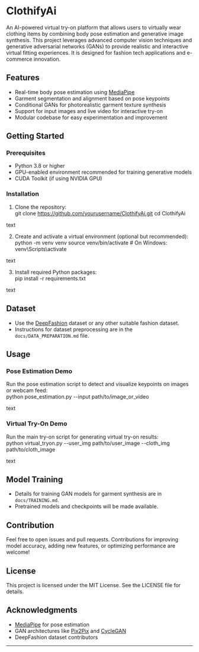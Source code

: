 # ClothifyAi

An AI-powered virtual try-on platform that allows users to virtually wear clothing items by combining body pose estimation and generative image synthesis. This project leverages advanced computer vision techniques and generative adversarial networks (GANs) to provide realistic and interactive virtual fitting experiences. It is designed for fashion tech applications and e-commerce innovation.

## Features

- Real-time body pose estimation using [MediaPipe](https://google.github.io/mediapipe/)  
- Garment segmentation and alignment based on pose keypoints  
- Conditional GANs for photorealistic garment texture synthesis  
- Support for input images and live video for interactive try-on  
- Modular codebase for easy experimentation and improvement

## Getting Started

### Prerequisites

- Python 3.8 or higher  
- GPU-enabled environment recommended for training generative models  
- CUDA Toolkit (if using NVIDIA GPU)

### Installation

1. Clone the repository:  
git clone https://github.com/yourusername/ClothifyAi.git
cd ClothifyAi

text

2. Create and activate a virtual environment (optional but recommended):  
python -m venv venv
source venv/bin/activate # On Windows: venv\Scripts\activate

text

3. Install required Python packages:  
pip install -r requirements.txt

text

## Dataset

- Use the [DeepFashion](http://mmlab.ie.cuhk.edu.hk/projects/DeepFashion.html) dataset or any other suitable fashion dataset.  
- Instructions for dataset preprocessing are in the `docs/DATA_PREPARATION.md` file.

## Usage

### Pose Estimation Demo

Run the pose estimation script to detect and visualize keypoints on images or webcam feed:  
python pose_estimation.py --input path/to/image_or_video

text

### Virtual Try-On Demo

Run the main try-on script for generating virtual try-on results:  
python virtual_tryon.py --user_img path/to/user_image --cloth_img path/to/cloth_image

text

## Model Training

- Details for training GAN models for garment synthesis are in `docs/TRAINING.md`.  
- Pretrained models and checkpoints will be made available.

## Contribution

Feel free to open issues and pull requests. Contributions for improving model accuracy, adding new features, or optimizing performance are welcome!

## License

This project is licensed under the MIT License. See the LICENSE file for details.

## Acknowledgments

- [MediaPipe](https://google.github.io/mediapipe/) for pose estimation  
- GAN architectures like [Pix2Pix](https://phillipi.github.io/pix2pix/) and [CycleGAN](https://junyanz.github.io/CycleGAN/)  
- DeepFashion dataset contributors

---

